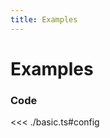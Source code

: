 ```yaml
---
title: Examples
---
```


# Examples

<script setup>
import {config} from './basic';
</script>

<FunnelChart
  :options="config.options"
  :data="config.data"
/>

### Code

<<< ./basic.ts#config
